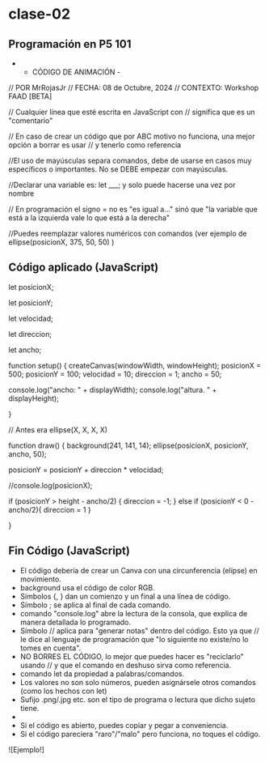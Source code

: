 # clase-02

## Programación en P5 101

* - CÓDIGO DE ANIMACIÓN -

// POR MrRojasJr
// FECHA: 08 de Octubre, 2024
// CONTEXTO: Workshop FAAD [BETA]

// Cualquier línea que esté escrita en JavaScript con // significa que es un "comentario" 

// En caso de crear un código que por ABC motivo no funciona, una mejor opción a borrar es usar // y tenerlo como referencia

//El uso de mayúsculas separa comandos, debe de usarse en casos  muy específicos o importantes. No se DEBE empezar con mayúsculas.

//Declarar una variable es: let ___; y solo puede hacerse una vez por nombre

// En programación el signo = no es "es igual a..." sinó que "la variable que está a la izquierda vale lo que está a la derecha"

//Puedes reemplazar valores numéricos con comandos (ver ejemplo de ellipse(posicionX, 375, 50, 50) ) 

## Código aplicado (JavaScript)

let posicionX;

let posicionY;

let velocidad;

let direccion;

let ancho; 

function setup() {
  createCanvas(windowWidth, windowHeight);
  posicionX = 500;
  posicionY = 100;
  velocidad = 10;
  direccion = 1;
  ancho = 50;
  
  console.log("ancho: " + displayWidth);
  console.log("altura. " + displayHeight);

}


// Antes era ellipse(X, X, X, X) 

function draw() {
  background(241, 141, 14);
  ellipse(posicionX, posicionY, ancho, 50);
  
  posicionY = posicionY + direccion * velocidad;
 
  
  //console.log(posicionX);
  
  if (posicionY > height - ancho/2) {
  direccion = -1;
  }
  else if (posicionY < 0 - ancho/2){
    direccion = 1
  }
    
  
}


## Fin Código (JavaScript)

* El código debería de crear un Canva con una circunferencia (elípse) en movimiento.
* background usa el código de color RGB.
* Símbolos {, }  dan un comienzo y un final a una línea de código.
* Símbolo ; se aplica al final de cada comando.
* comando "console.log" abre la lectura de la consola, que explica de manera detallada lo programado.
* Símbolo // aplica para "generar notas" dentro del código. Esto ya que // le dice al lenguaje de programación que "lo siguiente no existe/no lo tomes en cuenta".
* NO BORRES EL CÓDIGO, lo mejor que puedes hacer es "reciclarlo" usando // y que el comando en deshuso sirva como referencia.
* comando let da propiedad a palabras/comandos.
* Los valores no son solo números, pueden asignársele otros comandos (como los hechos con let)
* Sufijo .png/.jpg etc. son el tipo de programa o lectura que dicho sujeto tiene.
* 
* Si el código es abierto, puedes copiar y pegar a conveniencia.
* Si el código pareciera "raro"/"malo" pero funciona, no toques el código.

![Ejemplo!]
